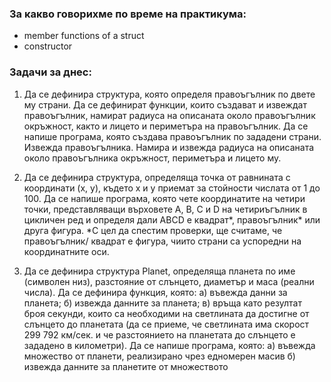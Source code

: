 ### За какво говорихме по време на практикума:
- member functions of a struct
- constructor


### Задачи за днес: 
1. Да се дефинира структура, която определя правоъгълник по двете му страни. Да се
дефинират функции, които създават и извеждат правоъгълник, намират радиуса на описаната около правоъгълник окръжност, както и лицето и периметъра на правоъгълник. Да се напише програма, която създава правоъгълник по зададени страни. Извежда правоъгълника. Намира и извежда радиуса на описаната около правоъгълника окръжност, периметъра и лицето му.

2. Да се дефинира структура, определяща точка от равнината с координати (x, y),
където x и y приемат за стойности числата от 1 до 100. Да се напише програма, която чете координатите на четири точки, представляващи върховете A, B, C и D на четириъгълник в цикличен ред и определя дали ABCD е квадрат*, правоъгълник* или друга фигура. *С цел да спестим проверки, ще считаме, че правоъгълник/ квадрат е фигура, чиито страни са успоредни на координатните оси.

3. Да се дефинира структура Planet, определяща планета по име (символен низ),
разстояние от слънцето, диаметър и маса (реални числа). Да се дефинира функция, която:
а) въвежда данни за планета;
б) извежда данните за планета;
в) връща като резултат броя секунди, които са необходими на светлината да достигне от
слънцето до планетата (да се приеме, че светлината има скорост 299 792 км/сек. и че
разстоянието на планетата до слънцето е зададено в километри).
Да се напише програма, която:
а) въвежда множество от планети, реализирано чрез едномерен масив
б) извежда данните за планетите от множеството 

